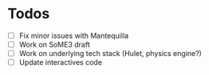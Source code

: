 # Todos

- [ ] Fix minor issues with Mantequilla
- [ ] Work on SoME3 draft
- [ ] Work on underlying tech stack (Hulet, physics engine?)
- [ ] Update interactives code
